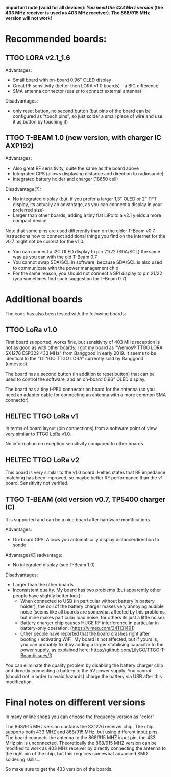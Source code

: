 **Important note (valid for all devices): _You need the 433 MHz version_ (the 433 MHz receiver is used as 403 MHz receiver). The 868/915 MHz version will not work!**

# Recommended boards:

## TTGO LORA v2.1_1.6

Advantages:
- Small board with on-board 0.96" OLED display 
- Great RF sensitivity (better then LORA v1.0 boards) - a BIG difference!
- SMA antenna connector (easier to connect external antenna)

Disadvantages:
- only reset button, no second button (but pins of the board can be configured as "touch pins", so just solder a small piece of wire and use it as button by touching it)


## TTGO T-BEAM 1.0 (new version, with charger IC AXP192)

Advantages:
- Also great RF sensitivity, quite the same as the board above
- Integrated GPS (allows displaying distance and direction to radiosonde)
- Integrated battery holder and charger (18650 cell)

Disadvantage(?):
- No integrated display (but, if you prefer a larger 1,3" OLED or 2" TFT display, its actually an advantage, as you can connect a display in your preferred size)
- Larger than other boards, adding a tiny flat LiPo to a v2.1 yields a more compact device

Note that some pins are used differently than on the older T-Beam v0.7. Instructions how to connect additional things you find on the internet for the v0.7 might not be correct for the v1.0.
- You can connect a I2C OLED display to pin 21/22 (SDA/SCL) the same way as you can with the old T-Beam 0.7
- You cannot swap SDA/SCL in software, because SDA/SCL is also used to communicate with the power management chip
- For the same reason, you should not connect a SPI display to pin 21/22 (you sometimes find such suggestion for T-Beam 0.7)

# Additional boards

The code has also been tested with the following boards:

## TTGO LoRa v1.0

First board supported, works fine, but sensitivity of 403 MHz reception is not as good as with other boards.
I got my board as "Wemos® TTGO LORA SX1278 ESP322 433 MHz" from Banggood in early 2019.  It seems to be identical to the "LILYGO TTGO LORA" currently sold by Banggood (untested).

The board has a second button (in addition to reset button) that can be used to control the software, and an on-board 0.96" OLED display.

The board has a tiny I-PEX connector on board for the antenna (so you need an adapter cable for connecting an antenna with a more common SMA connector)

## HELTEC TTGO LoRa v1

In terms of board layout (pin connections) from a software point of view very similar to TTGO LoRa v1.0.

No information on reception sensitivity compared to other boards.

## HELTEC TTGO LoRa v2

This board is very similar to the v1.0 board. Heltec states that RF impedance matching has been improved, so maybe better RF performance than the v1 board. Sensitivity not verified.

## TTGO T-BEAM (old version v0.7, TP5400 charger IC)

It is supported and can be a nice board after hardware modifications.

Advantages:
- On-board GPS. Allows you automatically display distance/direction to sonde

Advantages/Disadvantage:
- No integrated display (see T-Beam 1.0)

Disadvantages:
- Larger than the other boards
- Inconsistent quality. My board has two problems (but apparently other people have slightly better luck):
  * When connected to USB (in particular without battery in battery holder), the coil of the battery charger makes very annoying audible noise (seems like all boards are somewhat affected by this problems, but mine makes particular load noise, for others its just a little noise).
  * Battery charger chip causes HUGE RF interference in particular in battery-only operation. (https://vimeo.com/341131491)
  * Other people have reported that the board crashes right after booting / activating WiFi. My board is not affected, but if yours is, you can probably fix it by adding a larger stabilising capacitor to the power supply, as explained here: 
https://github.com/LilyGO/TTGO-T-Beam/issues/3


You can eliminate the quality problem by disabling the battery charger chip and directly connecting a battery to the 5V power supply. You cannot (should not in order to avaid hazards) charge the battery via USB after this modification.



# Final notes on different versions

In many online shops you can choose the frequency version as "color"

The 868/915 MHz version contains the SX1276 receiver chip. The chip supports both 433 MHZ and 868/915 MHz, but using different input pins. The board connects the antenna to the 868/915 MHZ input pin, the 433 MHz pin is unconnected. Theoretically the 868/915 MHZ version can be modified to work as 403 MHz receiver by directly connecting the antenna to the right pin of the chip, but this requires somewhat advanced SMD soldering skills...

So make sure to get the 433 version of the boards.